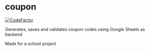 # coupon
[![CodeFactor](https://www.codefactor.io/repository/github/ynng/coupon/badge/master)](https://www.codefactor.io/repository/github/ynng/coupon/overview/master)

Generates, saves and validates coupon codes using Google Sheets as backend

Made for a school project

